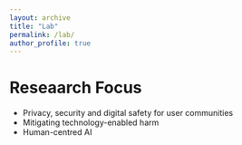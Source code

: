 ```yaml
---
layout: archive
title: "Lab"
permalink: /lab/
author_profile: true
---
```



Reseaarch Focus
======
* Privacy, security and digital safety for user communities
* Mitigating technology-enabled harm
* Human-centred AI
